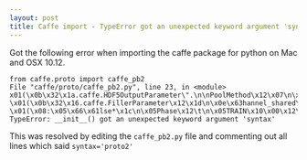 ```yaml
---
layout: post
title: Caffe import - TypeError got an unexpected keyword argument 'syntax' error
---
```

Got the following error when importing the caffe package for python on Mac and OSX 10.12.

    from caffe.proto import caffe_pb2
    File "caffe/proto/caffe_pb2.py", line 23, in <module>
    x01(\x0b\x32\x1a.caffe.HDF5OutputParameter\".\n\nPoolMethod\x12\x07\n\x03MAX\x10\x00\x12\x07\n\x03\x41VE\x10\x01\x12\x0e\n\nSTOCHASTIC\x10\x02\"W\n\x0ePReLUParameter\x12&\n\x06\x66iller\x18\x01 \x01(\x0b\x32\x16.caffe.FillerParameter\x12\x1d\n\x0e\x63hannel_shared\x18\x02 \x01(\x08:\x05\x66\x61lse*\x1c\n\x05Phase\x12\t\n\x05TRAIN\x10\x00\x12\x08\n\x04TEST\x10\x01')
    TypeError: __init__() got an unexpected keyword argument 'syntax'

This was resolved by editing the ```caffe_pb2.py``` file and commenting out all lines which said ```syntax='proto2'```


